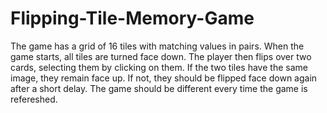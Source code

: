 # Flipping-Tile-Memory-Game

The game has a grid of 16 tiles with matching values in pairs. When the game starts, all tiles are turned face down. The player then flips over two cards, selecting them by clicking on them.
If the two tiles have the same image, they remain face up. If not, they should be flipped face down again after a short delay. The game should be different every time the game is refereshed.
